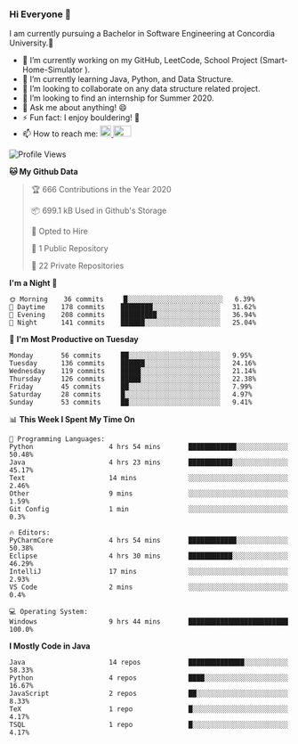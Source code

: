 ### Hi Everyone 👋
I am currently pursuing a Bachelor in Software Engineering at Concordia University.🏫

- 🔭 I’m currently working on my GitHub, LeetCode, School Project (Smart-Home-Simulator ).
- 🌱 I’m currently learning Java, Python, and Data Structure.
- 👯 I’m looking to collaborate on any data structure related project.
- 🤔 I’m looking to find an internship for Summer 2020.
- 💬 Ask me about anything! 😄
- ⚡ Fun fact: I enjoy bouldering! 🧗‍
- 📫 How to reach me: <a href="https://www.linkedin.com/in/siu-tong-ye/" target="_blank"> <img width="20px" width="32" src="https://cdn.jsdelivr.net/npm/simple-icons@v3/icons/linkedin.svg" /> </a> <a href="mailto:SiuTongYe@gmail.com" target="_blank"> <img height="20" width="32" src="https://cdn.jsdelivr.net/npm/simple-icons@v3/icons/gmail.svg" /> </a>

<!--START_SECTION:waka-->
![Profile Views](http://img.shields.io/badge/Profile%20Views-5-blue)

**🐱 My Github Data** 

> 🏆 666 Contributions in the Year 2020
 > 
> 📦 699.1 kB Used in Github's Storage 
 > 
> 💼 Opted to Hire
 > 
> 📜 1 Public Repository 
 > 
> 🔑 22 Private Repositories 

**I'm a Night 🦉** 

```text
🌞 Morning    36 commits     █░░░░░░░░░░░░░░░░░░░░░░░░   6.39% 
🌆 Daytime    178 commits    ████████░░░░░░░░░░░░░░░░░   31.62% 
🌃 Evening    208 commits    █████████░░░░░░░░░░░░░░░░   36.94% 
🌙 Night      141 commits    ██████░░░░░░░░░░░░░░░░░░░   25.04%

```
📅 **I'm Most Productive on Tuesday** 

```text
Monday       56 commits     ██░░░░░░░░░░░░░░░░░░░░░░░   9.95% 
Tuesday      136 commits    ██████░░░░░░░░░░░░░░░░░░░   24.16% 
Wednesday    119 commits    █████░░░░░░░░░░░░░░░░░░░░   21.14% 
Thursday     126 commits    █████░░░░░░░░░░░░░░░░░░░░   22.38% 
Friday       45 commits     ██░░░░░░░░░░░░░░░░░░░░░░░   7.99% 
Saturday     28 commits     █░░░░░░░░░░░░░░░░░░░░░░░░   4.97% 
Sunday       53 commits     ██░░░░░░░░░░░░░░░░░░░░░░░   9.41%

```


📊 **This Week I Spent My Time On** 

```text
💬 Programming Languages: 
Python                   4 hrs 54 mins       ████████████░░░░░░░░░░░░░   50.48% 
Java                     4 hrs 23 mins       ███████████░░░░░░░░░░░░░░   45.17% 
Text                     14 mins             ░░░░░░░░░░░░░░░░░░░░░░░░░   2.46% 
Other                    9 mins              ░░░░░░░░░░░░░░░░░░░░░░░░░   1.59% 
Git Config               1 min               ░░░░░░░░░░░░░░░░░░░░░░░░░   0.3%

🔥 Editors: 
PyCharmCore              4 hrs 54 mins       ████████████░░░░░░░░░░░░░   50.38% 
Eclipse                  4 hrs 30 mins       ███████████░░░░░░░░░░░░░░   46.29% 
IntelliJ                 17 mins             ░░░░░░░░░░░░░░░░░░░░░░░░░   2.93% 
VS Code                  2 mins              ░░░░░░░░░░░░░░░░░░░░░░░░░   0.4%

💻 Operating System: 
Windows                  9 hrs 44 mins       █████████████████████████   100.0%

```

**I Mostly Code in Java** 

```text
Java                     14 repos            ██████████████░░░░░░░░░░░   58.33% 
Python                   4 repos             ████░░░░░░░░░░░░░░░░░░░░░   16.67% 
JavaScript               2 repos             ██░░░░░░░░░░░░░░░░░░░░░░░   8.33% 
TeX                      1 repo              █░░░░░░░░░░░░░░░░░░░░░░░░   4.17% 
TSQL                     1 repo              █░░░░░░░░░░░░░░░░░░░░░░░░   4.17%

```



<!--END_SECTION:waka-->
